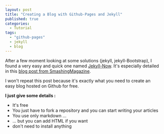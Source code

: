 ```yaml
---
layout: post
title: "Creating a Blog with Github-Pages and Jekyll"
published: true
categories: 
  - Tutorial
tags: 
  - "github-pages"
  - jekyll
  - blog
---
```



After a few moment looking at some solutions (jekyll, jekyll-Bootstrap), I found a very easy and quick one named [Jekyll-Now](http://www.jekyllnow.com/). It's especially detailed in this [blog post from SmashingMagazine](https://github.com/adam-p/markdown-here/wiki/Markdown-Cheatsheet).

I won't repeat this post because it's exactly what you need to create an easy blog hosted on Github for free.

**I just give some details :**

- It's free
- You just have to fork a repository and you can start writing your articles
- You use only markdown ...
- ... but you can add HTML if you want
- don't need to install anything
